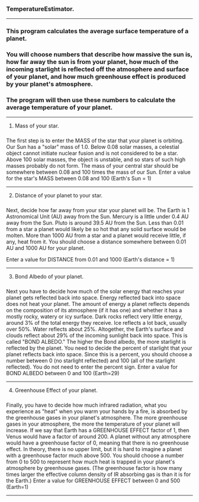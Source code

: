 ### **TemperatureEstimator**. 
---
### This program calculates the average surface temperature of a planet. 
### You will choose numbers that describe how massive the sun is, how far away the sun is from your planet, how much of the incoming starlight is reflected off the atmosphere and surface of your planet, and how much greenhouse effect is produced by your planet's atmosphere. 
### The program will then use these numbers to calculate the average temperature of your planet.

---

1. Mass of your star.
###
The first step is to enter the MASS of the star that your planet is orbiting. Our Sun has a "solar" mass of 1.0. Below 0.08 solar masses, a celestial object cannot initiate nuclear fusion and is not considered to be a star. Above 100 solar masses, the object is unstable, and so stars of such high masses probably do not form. The mass of your central star should be somewhere between 0.08 and 100 times the mass of our Sun.
Enter a value for the star's MASS between 0.08 and 100 (Earth's Sun = 1)

---

2. Distance of your planet to your star.
###
Next, decide how far away from your star your planet will be. The Earth is 1 Astronomical Unit (AU) away from the Sun. Mercury is a little under 0.4 AU away from the Sun. Pluto is around 39.5 AU from the Sun.
Less than 0.01 from a star a planet would likely be so hot that any solid surface would be molten. More than 1000 AU from a star and a planet would receive little, if any, heat from it. You should choose a distance somewhere between 0.01 AU and 1000 AU for your planet.

Enter a value for DISTANCE from 0.01 and 1000 (Earth's distance = 1)

---

3. Bond Albedo of your planet.
###
Next you have to decide how much of the solar energy that reaches your planet gets reflected back into space. Energy reflected back into space does not heat your planet. The amount of energy a planet reflects depends on the composition of its atmosphere (if it has one) and whether it has a mostly rocky, watery or icy surface.
Dark rocks reflect very little energy, around 3% of the total energy they receive. Ice reflects a lot back, usually over 50%. Water reflects about 25%. Altogether, the Earth's surface and clouds reflect about 29% of the incoming sunlight back into space. This is called "BOND ALBEDO." The higher the Bond albedo, the more starlight is reflected by the planet. You need to decide the percent of starlight that your planet reflects back into space. Since this is a percent, you should choose a number between 0 (no starlight reflected) and 100 (all of the starlight reflected). You do not need to enter the percent sign.
Enter a value for BOND ALBEDO between 0 and 100 (Earth=29)

---

4. Greenhouse Effect of your planet.
###
Finally, you have to decide how much infrared radiation, what you experience as "heat" when you warm your hands by a fire, is absorbed by the greenhouse gases in your planet's atmosphere. The more greenhouse gases in your atmosphere, the more the temperature of your planet will increase. If we say that Earth has a GREENHOUSE EFFECT factor of 1, then Venus would have a factor of around 200. A planet without any atmosphere would have a greenhouse factor of 0, meaning that there is no greenhouse effect. In theory, there is no upper limit, but it is hard to imagine a planet with a greenhouse factor much above 500. You should choose a number from 0 to 500 to represent how much heat is trapped in your planet's atmosphere by greenhouse gases.
(The greenhouse factor is how many times larger the effective column density of IR absorbing gas is than it is for the Earth.)
Enter a value for GREENHOUSE EFFECT between 0 and 500 (Earth=1)

---
